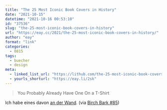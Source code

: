 ```yaml
---
title: "The 25 Most Iconic Book Covers in History"
date: "2021-10-15"
datetime: "2021-10-16 00:53:10"
id: "37536"
slug: "the-25-most-iconic-book-covers-in-history"
url: "https://eay.cc/2021/the-25-most-iconic-book-covers-in-history/"
author: "eay"
format: "link"
categories:
  - 0815
tags:
  - buecher
  - design
meta:
  - linked_list_url: "https://lithub.com/the-25-most-iconic-book-covers-in-history"
  - yourls_shorturl: "https://eay.li/2sk"
---
```


> You Probably Already Have One On a T-Shirt

Ich habe eines davon [an der Wand](https://eay.cc/2019/i-finally-framed-my-jurassic-park-print-by-chip-kidd-bottleneck-gallery/). (via [Birch Bark #85](https://birchbark.substack.com/p/the-most-elaborate-cheating-ive-ever))
